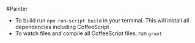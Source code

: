 #Painter

- To build run `npm run-script build` in your terminal. This will install all dependencies including CoffeeScript
- To watch files and compile all CoffeeScript files, run `grunt`

